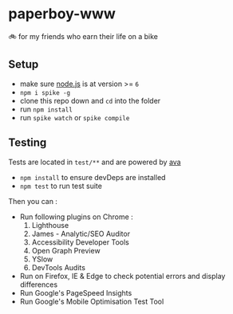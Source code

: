 # paperboy-www

:bike: for my friends who earn their life on a bike

## Setup

- make sure [node.js](http://nodejs.org) is at version >= `6`
- `npm i spike -g`
- clone this repo down and `cd` into the folder
- run `npm install`
- run `spike watch` or `spike compile`

## Testing
Tests are located in `test/**` and are powered by [ava](https://github.com/sindresorhus/ava)
- `npm install` to ensure devDeps are installed
- `npm test` to run test suite

Then you can :

- Run following plugins on Chrome :
  1. Lighthouse
  2. James - Analytic/SEO Auditor
  3. Accessibility Developer Tools
  4. Open Graph Preview
  5. YSlow
  6. DevTools Audits
- Run on Firefox, IE & Edge to check potential errors and display differences
- Run Google's PageSpeed Insights
- Run Google's Mobile Optimisation Test Tool
